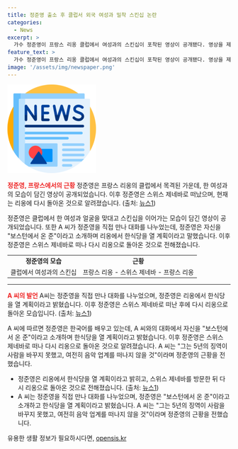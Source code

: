 ```yaml
---
title: 정준영 출소 후 클럽서 외국 여성과 밀착 스킨십 논란
categories:
  - News
excerpt: >
  가수 정준영이 프랑스 리옹 클럽에서 여성과의 스킨십이 포착된 영상이 공개됐다. 영상을 제보한 프랑스 여성 A 씨는 정준영과의 대화를 SNS에 공개했고, 정준영은 프랑스에 머물고 있는 것으로 알려졌다. A 씨는 정준영이 여전히 변하지 않았고, 음악 업계를 떠나지 않을 것이라는 점에 실망했다고 전했다.
feature_text: >
  가수 정준영이 프랑스 리옹 클럽에서 여성과의 스킨십이 포착된 영상이 공개됐다. 영상을 제보한 프랑스 여성 A 씨는 정준영과의 대화를 SNS에 공개했고, 정준영은 프랑스에 머물고 있는 것으로 알려졌다. A 씨는 정준영이 여전히 변하지 않았고, 음악 업계를 떠나지 않을 것이라는 점에 실망했다고 전했다.
image: '/assets/img/newspaper.png'
---
```


<p><img src="/assets/img/newspaper.png" alt="kimp 속보" /></p>

<p><b><span style="color: #ee2323;">정준영, 프랑스에서의 근황</span></b>
정준영은 프랑스 리옹의 클럽에서 목격된 가운데, 한 여성과의 모습이 담긴 영상이 공개되었습니다. 이후 정준영은 스위스 제네바로 떠났으며, 현재는 리옹에 다시 돌아온 것으로 알려졌습니다. (출처: <a href="https://www.news1.kr/articles/?4349855">뉴스1</a>)</p>

<p data-ke-size="size16">정준영은 클럽에서 한 여성과 얼굴을 맞대고 스킨십을 이어가는 모습이 담긴 영상이 공개되었습니다. 또한 A 씨가 정준영을 직접 만나 대화를 나누었는데, 정준영은 자신을 "보스턴에서 온 준"이라고 소개하며 리옹에서 한식당을 열 계획이라고 말했습니다. 이후 정준영은 스위스 제네바로 떠나 다시 리옹으로 돌아온 것으로 전해졌습니다.</p>

<table>
  <tr>
    <td style="text-align: center; height: 17px;"><b>정준영의 모습</b></td>
    <td style="text-align: center; height: 17px;"><b>근황</b></td>
  </tr>
  <tr>
    <td style="text-align: center; height: 17px;">클럽에서 여성과의 스킨십</td>
    <td style="text-align: center; height: 17px;">프랑스 리옹 - 스위스 제네바 - 프랑스 리옹</td>
  </tr>
</table>

<hr>

<p><b><span style="color: #ee2323;">A 씨의 발언</span></b>
A씨는 정준영을 직접 만나 대화를 나누었으며, 정준영은 리옹에서 한식당을 열 계획이라고 밝혔습니다. 이후 정준영은 스위스 제네바로 떠난 후에 다시 리옹으로 돌아온 모습입니다. (출처: <a href="https://www.news1.kr/articles/?4349855">뉴스1</a>)</p>

<p data-ke-size="size16">A 씨에 따르면 정준영은 한국어를 배우고 있는데, A 씨와의 대화에서 자신을 "보스턴에서 온 준"이라고 소개하며 한식당을 열 계획이라고 밝혔습니다. 이후 정준영은 스위스 제네바로 떠나 다시 리옹으로 돌아온 것으로 알려졌습니다. A 씨는 "그는 5년의 징역이 사람을 바꾸지 못했고, 여전히 음악 업계를 떠나지 않을 것"이라며 정준영의 근황을 전했습니다.</p>

<ul>
  <li>정준영은 리옹에서 한식당을 열 계획이라고 밝히고, 스위스 제네바를 방문한 뒤 다시 리옹으로 돌아온 것으로 전해졌습니다. (출처: <a href="https://www.news1.kr/articles/?4349855">뉴스1</a>)</li>
  <li>A 씨는 정준영을 직접 만나 대화를 나누었으며, 정준영은 "보스턴에서 온 준"이라고 소개하고 한식당을 열 계획이라고 밝혔습니다. A 씨는 "그는 5년의 징역이 사람을 바꾸지 못했고, 여전히 음악 업계를 떠나지 않을 것"이라며 정준영의 근황을 전했습니다.</li>
</ul>
유용한 생활 정보가 필요하시다면, <a href="https://opensis.kr" rel="dofollow">opensis.kr</a>


